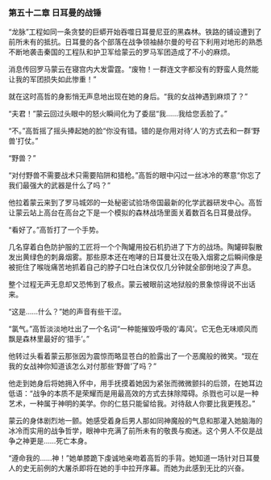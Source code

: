 ### **第五十二章 日耳曼的战锤**

“龙脉”工程如同一条贪婪的巨蟒开始吞噬日耳曼尼亚的黑森林。铁路的铺设遭到了前所未有的抵抗。日耳曼的各个部落在战争领袖赫尔曼的号召下利用对地形的熟悉不断地袭击秦国的工程队和护卫军给蒙云的罗马军团造成了不小的麻烦。

消息传回罗马蒙云在寝宫内大发雷霆。“废物！一群连文字都没有的野蛮人竟然能让我的军团损失如此惨重！”

就在这时高哲的身影悄无声息地出现在她的身后。“我的女战神遇到麻烦了？”

“夫君！”蒙云回过头眼中的怒火瞬间化为了委屈“我……我给您丢脸了。”

“不。”高哲摇了摇头捧起她的脸“你没有错。错的是你用对待‘人’的方式去和一群‘野兽’打仗。”

“野兽？”

“对付野兽不需要战术只需要陷阱和猎枪。”高哲的眼中闪过一丝冰冷的寒意“你忘了我们最强大的武器是什么了吗？”

他拉着蒙云来到了罗马城郊的一处秘密试验场帝国最新的化学武器研发中心。高哲让蒙云站上高台在高台之下是一个模拟的森林战场里面关着数百名日耳曼战俘。

“看好了。”高哲打了一个手势。

几名穿着白色防护服的工匠将一个个陶罐用投石机扔进了下方的战场。陶罐碎裂散发出黄绿色的刺鼻烟雾。那些原本还在咆哮的日耳曼壮汉在吸入烟雾之后瞬间像是被扼住了喉咙痛苦地抓着自己的脖子口吐白沫仅仅几分钟就全部倒地没了声息。

整个过程无声无息却又恐怖到了极点。蒙云被眼前这地狱般的景象惊得说不出话来。

“这是……什么？”她的声音有些干涩。

“氯气。”高哲淡淡地吐出了一个名词“一种能摧毁呼吸的‘毒风’。它无色无味顺风而飘是森林里最好的‘猎手’。”

他转过头看着蒙云那张因为震惊而略显苍白的脸露出了一个恶魔般的微笑。“现在我的女战神你知道该怎么对付那些‘野兽’了吗？”

他走到她身后将她拥入怀中，用手抚摸着她因为紧张而微微颤抖的后颈，在她耳边低语：“战争的本质不是荣耀而是用最高效的方式去抹除障碍。杀戮也可以是一种艺术，一种属于神明的美学。你的仁慈只能留给我。对待敌人你要比我更残忍。”

蒙云的身体剧烈地一颤。她感受着身后男人那如同神魔般的气息和那灌入她脑海的冰冷而实用的战争哲学，眼神中充满了前所未有的敬畏与痴迷。这个男人不仅是战争之神更是……死亡本身。

“遵命我的……神！”她单膝跪下虔诚地亲吻着高哲的手背。她知道一场针对日耳曼人的史无前例的大屠杀即将在她的手中拉开序幕。而她为此感到无比的兴奋。